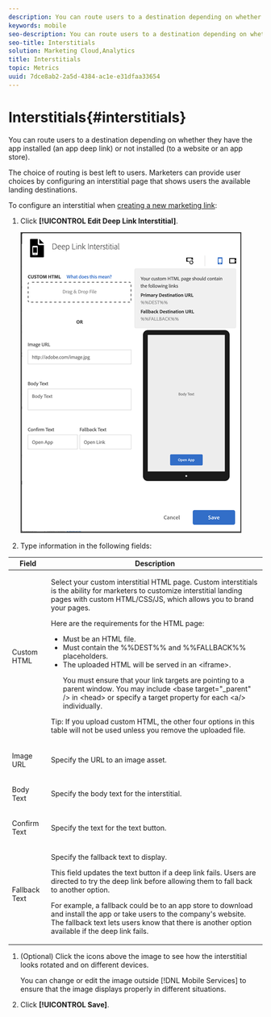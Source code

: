 ```yaml
---
description: You can route users to a destination depending on whether they have the app installed (an app deep link) or not installed (to a website or an app store).
keywords: mobile
seo-description: You can route users to a destination depending on whether they have the app installed (an app deep link) or not installed (to a website or an app store).
seo-title: Interstitials
solution: Marketing Cloud,Analytics
title: Interstitials
topic: Metrics
uuid: 7dce8ab2-2a5d-4384-ac1e-e31dfaa33654
---
```


# Interstitials{#interstitials}

You can route users to a destination depending on whether they have the app installed (an app deep link) or not installed (to a website or an app store).

The choice of routing is best left to users. Marketers can provide user choices by configuring an interstitial page that shows users the available landing destinations.

To configure an interstitial when [creating a new marketing link](../../../acquisition-main/c-marketing-links-builder/t-create-edit-adobe-links/t-create-edit-adobe-links.md#task_154A125591904CA598DF9391A44C081C): 

1. Click **[!UICONTROL Edit Deep Link Interstitial]**.

   ![](assets/interstitial2.png)

1. Type information in the following fields:

<table id="table_7085BFEFFF454F2CB6E355A85595E0B0"> 
 <thead> 
  <tr> 
   <th colname="col1" class="entry"> Field </th> 
   <th colname="col2" class="entry"> Description </th> 
  </tr>
 </thead>
 <tbody> 
  <tr> 
   <td colname="col1"> <p><span class="uicontrol"> Custom HTML</span> </p> </td> 
   <td colname="col2"> <p> Select your custom interstitial HTML page. Custom interstitials is the ability for marketers to customize interstitial landing pages with custom HTML/CSS/JS, which allows you to brand your pages. </p> <p>Here are the requirements for the HTML page: 
     <ul id="ul_BE51B1E694464879955A24FBD1AAE07D"> 
      <li id="li_C4AD1C1598A349F8B8CC4224A45EFB97">Must be an HTML file. </li> 
      <li id="li_A9149F70FB2C49ACB0AA7B29E23E966C">Must contain the <span class="codeph"> %%DEST%%</span> and <span class="codeph"> %%FALLBACK%%</span> placeholders. </li> 
      <li id="li_C4296F798D304A7ABDA6DB015D01505F">The uploaded HTML will be served in an <span class="codeph"> &lt;iframe&gt;</span>. <p>You must ensure that your link targets are pointing to a parent window. You may include <span class="codeph"> &lt;base target="_parent" /&gt;</span> in <span class="codeph"> &lt;head&gt;</span> or specify a target property for each <span class="codeph"> &lt;a/&gt;</span> individually. </p> </li> 
     </ul> </p> <p> <p>Tip:  If you upload custom HTML, the other four options in this table will not be used unless you remove the uploaded file. </p> </p> </td> 
  </tr> 
  <tr> 
   <td colname="col1"> <p><span class="uicontrol"> Image URL</span> </p> </td> 
   <td colname="col2"> <p>Specify the URL to an image asset. </p> </td> 
  </tr> 
  <tr> 
   <td colname="col1"> <p><span class="uicontrol"> Body Text </span> </p> </td> 
   <td colname="col2"> <p>Specify the body text for the interstitial. </p> </td> 
  </tr> 
  <tr> 
   <td colname="col1"> <p><span class="uicontrol"> Confirm Text </span> </p> </td> 
   <td colname="col2"> <p>Specify the text for the text button. </p> </td> 
  </tr> 
  <tr> 
   <td colname="col1"> <p><span class="uicontrol"> Fallback Text </span> </p> </td> 
   <td colname="col2"> <p>Specify the fallback text to display. </p> <p>This field updates the text button if a deep link fails. Users are directed to try the deep link before allowing them to fall back to another option. </p> <p>For example, a fallback could be to an app store to download and install the app or take users to the company's website. The fallback text lets users know that there is another option available if the deep link fails. </p> </td> 
  </tr> 
 </tbody> 
</table>

1. (Optional) Click the icons above the image to see how the interstitial looks rotated and on different devices.

   You can change or edit the image outside [!DNL Mobile Services] to ensure that the image displays properly in different situations.
1. Click **[!UICONTROL Save]**.
